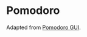 # Pomodoro

Adapted from [Pomodoro GUI](https://github.com/Ayu-dxt777/100daysofpython/tree/main/Pomodoro_GUI).
